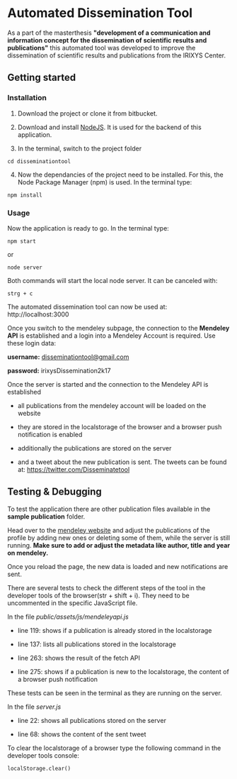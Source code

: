 # Automated Dissemination Tool
As a part of the masterthesis **"development of a communication and information concept for the dissemination of scientific results and publications"** this automated tool was developed to improve the dissemination of scientific results and publications from the IRIXYS Center.

## Getting started

### Installation

1. Download the project or clone it from bitbucket.

2. Download and install [NodeJS](https://nodejs.org/en/download/). It is used for the backend of this application.

3. In the terminal, switch to the project folder
```
cd disseminationtool
```


4. Now the dependancies of the project need to be installed. For this, the Node Package Manager (npm) is used. In the terminal type:
```
npm install
```

### Usage
Now the application is ready to go. In the terminal type:
```
npm start
```
or
```
node server
```

Both commands will start the local node server. It can be canceled with:
```
strg + c
```

The automated dissemination tool can now be used at: http://localhost:3000

Once you switch to the mendeley subpage, the connection to the **Mendeley API** is established and a login into a Mendeley Account is required. Use these login data:

**username:** disseminationtool@gmail.com

**password:** irixysDissemination2k17

Once the server is started and the connection to the Mendeley API is established

* all publications from the mendeley account will be loaded on the website

* they are stored in the localstorage of the browser and a browser push notification is enabled

* additionally the publications are stored on the server

* and a tweet about the new publication is sent. The tweets can be found at: https://twitter.com/Disseminatetool

## Testing & Debugging
To test the application there are other publication files available in the **sample publication** folder.

Head over to the [mendeley website](https://www.mendeley.com/profiles/dissemination-tool/) and adjust the publications of the profile by adding new ones or deleting some of them, while the server is still running. **Make sure to add or adjust the metadata like author, title and year on mendeley.**

Once you reload the page, the new data is loaded and new notifications are sent.

There are several tests to check the different steps of the tool in the developer tools of the browser(str + shift + i). They need to be uncommented in the specific JavaScript file.

In the file _public/assets/js/mendeleyapi.js_

* line 119: shows if a publication is already stored in the localstorage

* line 137: lists all publications stored in the localstorage

* line 263: shows the result of the fetch API

* line 275: shows if a publication is new to the localstorage, the content of a browser push notification

These tests can be seen in the terminal as they are running on the server.

In the file _server.js_

* line 22: shows all publications stored on the server

* line 68: shows the content of the sent tweet


To clear the localstorage of a browser type the following command in the developer tools console:
```
localStorage.clear()
```
